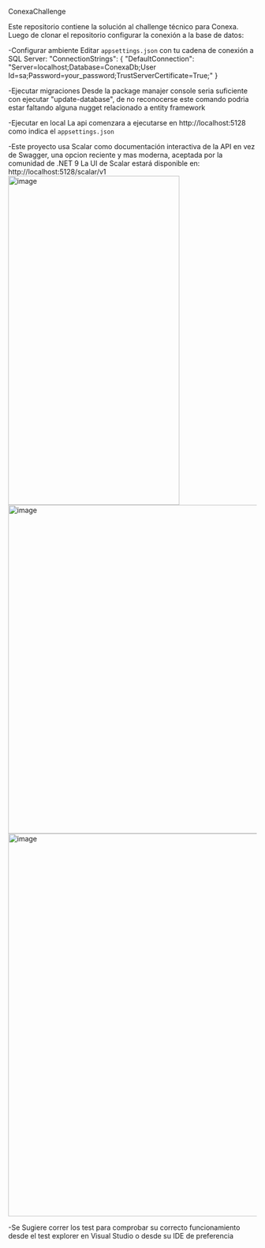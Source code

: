ConexaChallenge

Este repositorio contiene la solución al challenge técnico para Conexa.  
Luego de clonar el repositorio configurar la conexión a la base de datos:

-Configurar ambiente
	Editar `appsettings.json` con tu cadena de conexión a SQL Server:
   	"ConnectionStrings": {
     	"DefaultConnection": "Server=localhost;Database=ConexaDb;User Id=sa;Password=your_password;TrustServerCertificate=True;"
   	}

-Ejecutar migraciones
	Desde la package manajer console seria suficiente con ejecutar "update-database", de no reconocerse este comando podria estar faltando alguna nugget relacionado a entity framework

-Ejecutar en local
	La api comenzara a ejecutarse en http://localhost:5128 como indica el `appsettings.json`
  
-Este proyecto usa Scalar como documentación interactiva de la API en vez de Swagger, una opcion reciente y mas moderna, aceptada por la comunidad de .NET 9
	La UI de Scalar estará disponible en: http://localhost:5128/scalar/v1
  <img width="347" height="667" alt="image" src="https://github.com/user-attachments/assets/cb4774f9-6cec-4051-b5a9-94a9403e32ce" />
  <img width="1509" height="666" alt="image" src="https://github.com/user-attachments/assets/328e649a-6653-48b7-a4d0-e4254c171c34" />
  <img width="1773" height="776" alt="image" src="https://github.com/user-attachments/assets/60c3a220-0f61-44e6-abf1-a7123d32502a" />


-Se Sugiere correr los test para comprobar su correcto funcionamiento desde el test explorer en Visual Studio o desde su IDE de preferencia
